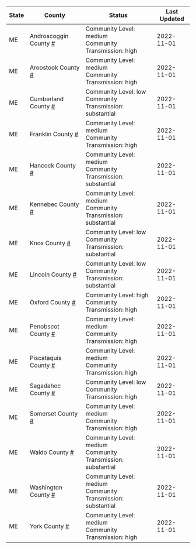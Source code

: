 State | County | Status | Last Updated
--- | --- | --- | --- 
ME | Androscoggin County <a href="#androscoggin_county">#</a> | <a name="androscoggin_county"></a>Community Level: medium<br/>Community Transmission: high | 2022-11-01
ME | Aroostook County <a href="#aroostook_county">#</a> | <a name="aroostook_county"></a>Community Level: medium<br/>Community Transmission: high | 2022-11-01
ME | Cumberland County <a href="#cumberland_county">#</a> | <a name="cumberland_county"></a>Community Level: low<br/>Community Transmission: substantial | 2022-11-01
ME | Franklin County <a href="#franklin_county">#</a> | <a name="franklin_county"></a>Community Level: medium<br/>Community Transmission: high | 2022-11-01
ME | Hancock County <a href="#hancock_county">#</a> | <a name="hancock_county"></a>Community Level: medium<br/>Community Transmission: substantial | 2022-11-01
ME | Kennebec County <a href="#kennebec_county">#</a> | <a name="kennebec_county"></a>Community Level: medium<br/>Community Transmission: substantial | 2022-11-01
ME | Knox County <a href="#knox_county">#</a> | <a name="knox_county"></a>Community Level: low<br/>Community Transmission: substantial | 2022-11-01
ME | Lincoln County <a href="#lincoln_county">#</a> | <a name="lincoln_county"></a>Community Level: low<br/>Community Transmission: substantial | 2022-11-01
ME | Oxford County <a href="#oxford_county">#</a> | <a name="oxford_county"></a>Community Level: high<br/>Community Transmission: high | 2022-11-01
ME | Penobscot County <a href="#penobscot_county">#</a> | <a name="penobscot_county"></a>Community Level: medium<br/>Community Transmission: high | 2022-11-01
ME | Piscataquis County <a href="#piscataquis_county">#</a> | <a name="piscataquis_county"></a>Community Level: medium<br/>Community Transmission: high | 2022-11-01
ME | Sagadahoc County <a href="#sagadahoc_county">#</a> | <a name="sagadahoc_county"></a>Community Level: low<br/>Community Transmission: high | 2022-11-01
ME | Somerset County <a href="#somerset_county">#</a> | <a name="somerset_county"></a>Community Level: medium<br/>Community Transmission: high | 2022-11-01
ME | Waldo County <a href="#waldo_county">#</a> | <a name="waldo_county"></a>Community Level: medium<br/>Community Transmission: substantial | 2022-11-01
ME | Washington County <a href="#washington_county">#</a> | <a name="washington_county"></a>Community Level: medium<br/>Community Transmission: substantial | 2022-11-01
ME | York County <a href="#york_county">#</a> | <a name="york_county"></a>Community Level: medium<br/>Community Transmission: high | 2022-11-01
